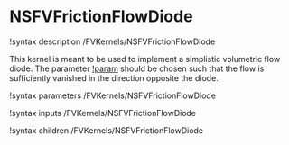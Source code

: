 # NSFVFrictionFlowDiode

!syntax description /FVKernels/NSFVFrictionFlowDiode

This kernel is meant to be used to implement a simplistic volumetric flow diode. The
parameter [!param](/FVKernels/NSFVFrictionFlowDiode/resistance) should be chosen such that
the flow is sufficiently vanished in the direction opposite the diode.

!syntax parameters /FVKernels/NSFVFrictionFlowDiode

!syntax inputs /FVKernels/NSFVFrictionFlowDiode

!syntax children /FVKernels/NSFVFrictionFlowDiode
